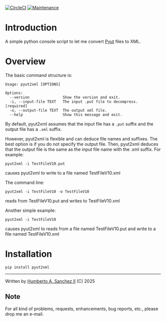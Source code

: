 [![CircleCI](https://dl.circleci.com/status-badge/img/gh/hasii2011/pyut2xml/tree/master.svg?style=shield)](https://dl.circleci.com/status-badge/redirect/gh/hasii2011/pyut2xml/tree/master)
[![Maintenance](https://img.shields.io/badge/Maintained%3F-yes-green.svg)](https://GitHub.com/Naereen/StrapDown.js/graphs/commit-activity)


# Introduction

A simple python console script to let me convert [Pyut](https://github.com/hasii2011/PyUt) files to XML.

# Overview

The basic command structure is:

```
Usage: pyut2xml [OPTIONS]

Options:
  --version               Show the version and exit.
  -i, --input-file TEXT   The input .put file to decompress.  [required]
  -o, --output-file TEXT  The output xml file.
  --help                  Show this message and exit.
```

By default, pyut2xml assumes that the input file has a `.put` suffix and the output file has a `.xml` suffix. 

However, pyut2xml is flexible and can deduce file names and suffixes.  The best option is if you do not specify the output file.  Then, pyut2xml deduces that the output file is the same as the input file name with the .xml suffix.  For example:

```pyut2xml -i TestFileV10.put```

causes pyut2xml to write to a file named TestFileV10.xml

The command line:

```pyut2xml -i TestFileV10 -o TestFileV10```

reads from TestFileV10.put and writes to TestFileV10.xml


Another simple example:

```pyut2xml -i TestFileV10```

causes pyut2xml to reads from a file named TestFileV10.put and write to a file named TestFileV10.xml

# Installation

```pip install pyut2xml```


___

Written by <a href="mailto:email@humberto.a.sanchez.ii@gmail.com?subject=Hello Humberto">Humberto A. Sanchez II</a>  (C) 2025

 

 
## Note
For all kind of problems, requests, enhancements, bug reports, etc.,
please drop me an e-mail.
